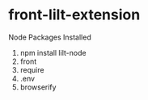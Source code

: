 # front-lilt-extension
Node Packages Installed
1. npm install lilt-node
2. front
3. require
4. .env
5. browserify